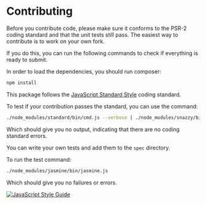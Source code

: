 # Contributing
  
Before you contribute code, please make sure it conforms to the PSR-2 coding standard and that the unit tests still pass. The easiest way to contribute is to work on your own fork.

If you do this, you can run the following commands to check if everything is ready to submit.


In order to load the dependencies, you should run composer:

```bash
npm install
```


This package follows the [JavaScript Standard Style](hhttps://standardjs.com/) coding standard.

To test if your contribution passes the standard, you can use the command:

```bash
./node_modules/standard/bin/cmd.js --verbose | ./node_modules/snazzy/bin/cmd.js
```

Which should give you no output, indicating that there are no coding standard errors.



You can write your own tests and add them to the `spec` directory.

To run the test command:

```bash
./node_modules/jasmine/bin/jasmine.js
```

Which should give you no failures or errors.


[![JavaScript Style Guide](https://cdn.rawgit.com/feross/standard/master/badge.svg)](https://github.com/feross/standard)
